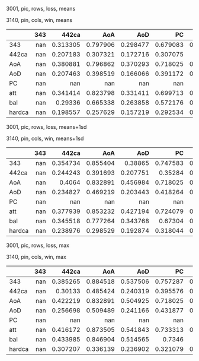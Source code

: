 3001, pic, rows, loss, means

3140, pin, cols, win, means

|        |   343 |      442ca |        AoA |        AoD |         PC |        att |        bal |     hardca |
|:-------|------:|-----------:|-----------:|-----------:|-----------:|-----------:|-----------:|-----------:|
| 343    |   nan |   0.313305 |   0.797906 |   0.298477 |   0.679083 |   0.692662 |   0.62878  |   0.27285  |
| 442ca  |   nan |   0.207183 |   0.307321 |   0.172716 |   0.307075 |   0.2968   |   0.259112 |   0.203493 |
| AoA    |   nan |   0.380881 |   0.796862 |   0.370293 |   0.718025 |   0.736886 |   0.664313 |   0.305545 |
| AoD    |   nan |   0.207463 |   0.398519 |   0.166066 |   0.391172 |   0.347701 |   0.302816 |   0.201959 |
| PC     |   nan | nan        | nan        | nan        | nan        | nan        | nan        | nan        |
| att    |   nan |   0.341414 |   0.823798 |   0.331411 |   0.699713 |   0.728878 |   0.667413 |   0.282368 |
| bal    |   nan |   0.29336  |   0.665338 |   0.263858 |   0.572176 |   0.582813 |   0.51111  |   0.278082 |
| hardca |   nan |   0.198557 |   0.257629 |   0.157219 |   0.292534 |   0.268824 |   0.231079 |   0.182662 |

3001, pic, rows, loss, means+1sd

3140, pin, cols, win, means+1sd

|        |   343 |      442ca |        AoA |        AoD |         PC |        att |        bal |     hardca |
|:-------|------:|-----------:|-----------:|-----------:|-----------:|-----------:|-----------:|-----------:|
| 343    |   nan |   0.354734 |   0.855404 |   0.38865  |   0.747583 |   0.780329 |   0.737236 |   0.357294 |
| 442ca  |   nan |   0.244243 |   0.391693 |   0.207751 |   0.35284  |   0.347464 |   0.323853 |   0.256438 |
| AoA    |   nan |   0.4064   |   0.832891 |   0.456984 |   0.718025 |   0.784492 |   0.735146 |   0.374072 |
| AoD    |   nan |   0.234827 |   0.469219 |   0.203443 |   0.418264 |   0.406052 |   0.369726 |   0.253258 |
| PC     |   nan | nan        | nan        | nan        | nan        | nan        | nan        | nan        |
| att    |   nan |   0.377939 |   0.853232 |   0.427194 |   0.724079 |   0.808412 |   0.762812 |   0.363674 |
| bal    |   nan |   0.345518 |   0.777264 |   0.343768 |   0.67304  |   0.692229 |   0.640248 |   0.358071 |
| hardca |   nan |   0.238976 |   0.298529 |   0.192874 |   0.318044 |   0.294342 |   0.277769 |   0.23687  |

3001, pic, rows, loss, max

3140, pin, cols, win, max

|        |   343 |      442ca |        AoA |        AoD |         PC |        att |        bal |     hardca |
|:-------|------:|-----------:|-----------:|-----------:|-----------:|-----------:|-----------:|-----------:|
| 343    |   nan |   0.385265 |   0.884518 |   0.537506 |   0.757287 |   0.839246 |   0.881667 |   0.428333 |
| 442ca  |   nan |   0.30133  |   0.485424 |   0.240319 |   0.395576 |   0.432992 |   0.469734 |   0.305097 |
| AoA    |   nan |   0.422219 |   0.832891 |   0.504925 |   0.718025 |   0.784492 |   0.833276 |   0.372266 |
| AoD    |   nan |   0.256698 |   0.509489 |   0.241166 |   0.431877 |   0.423431 |   0.513841 |   0.321781 |
| PC     |   nan | nan        | nan        | nan        | nan        | nan        | nan        | nan        |
| att    |   nan |   0.416172 |   0.873505 |   0.541843 |   0.733313 |   0.823922 |   0.879659 |   0.415314 |
| bal    |   nan |   0.433985 |   0.846904 |   0.514565 |   0.7346   |   0.79756  |   0.856551 |   0.453171 |
| hardca |   nan |   0.307207 |   0.336139 |   0.236902 |   0.321079 |   0.318136 |   0.35966  |   0.337042 |


